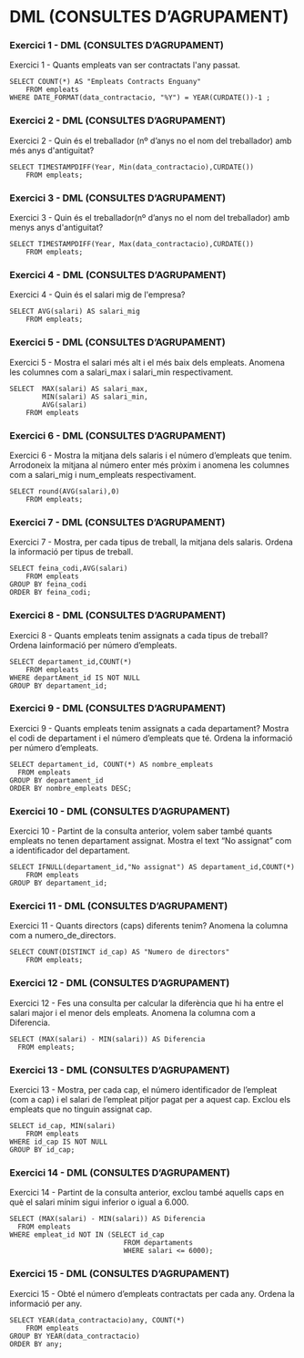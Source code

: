 # DML (CONSULTES D’AGRUPAMENT)

### **Exercici 1 - DML (CONSULTES D’AGRUPAMENT)**
Exercici 1 - Quants empleats van ser contractats l'any passat.

```mysql
SELECT COUNT(*) AS "Empleats Contracts Enguany"
	FROM empleats
WHERE DATE_FORMAT(data_contractacio, "%Y") = YEAR(CURDATE())-1 ;
```
### **Exercici 2 - DML (CONSULTES D’AGRUPAMENT)**
Exercici 2 - Quin és el treballador (nº d’anys no el nom del treballador) amb més anys d'antiguitat?

```mysql
SELECT TIMESTAMPDIFF(Year, Min(data_contractacio),CURDATE())
	FROM empleats;
```
### **Exercici 3 - DML (CONSULTES D’AGRUPAMENT)**
Exercici 3 - Quin és el treballador(nº d’anys no el nom del treballador) amb menys anys d'antiguitat?

```mysql
SELECT TIMESTAMPDIFF(Year, Max(data_contractacio),CURDATE())
	FROM empleats;
```
### **Exercici 4 - DML (CONSULTES D’AGRUPAMENT)**
Exercici 4 - Quin és el salari mig de l'empresa?

```mysql
SELECT AVG(salari) AS salari_mig
	FROM empleats;
```
### **Exercici 5 - DML (CONSULTES D’AGRUPAMENT)**
Exercici 5 - Mostra el salari més alt i el més baix dels empleats. Anomena les columnes com a salari_max i salari_min respectivament.

```mysql
SELECT	MAX(salari) AS salari_max,
		MIN(salari) AS salari_min,
		AVG(salari)
	FROM empleats
```
### **Exercici 6 - DML (CONSULTES D’AGRUPAMENT)**
Exercici 6 -  Mostra la mitjana dels salaris i el número d’empleats que tenim. Arrodoneix la mitjana al número enter més pròxim i anomena les columnes com a salari_mig i num_empleats respectivament.

```mysql
SELECT round(AVG(salari),0)
	FROM empleats;
```
### **Exercici 7 - DML (CONSULTES D’AGRUPAMENT)**
Exercici 7 - Mostra, per cada tipus de treball, la mitjana dels salaris. Ordena la informació per tipus de treball.

```mysql
SELECT feina_codi,AVG(salari)
	FROM empleats 
GROUP BY feina_codi
ORDER BY feina_codi;
```
### **Exercici 8 - DML (CONSULTES D’AGRUPAMENT)**
Exercici 8 - Quants empleats tenim assignats a cada tipus de treball? Ordena lainformació per número d’empleats.

```mysql
SELECT departament_id,COUNT(*)
	FROM empleats 
WHERE departAment_id IS NOT NULL
GROUP BY departament_id;
```
### **Exercici 9 - DML (CONSULTES D’AGRUPAMENT)**
Exercici 9 -  Quants empleats tenim assignats a cada departament? Mostra el codi de departament i el número d’empleats que té. Ordena la informació per número d’empleats.

```mysql
SELECT departament_id, COUNT(*) AS nombre_empleats
  FROM empleats
GROUP BY departament_id
ORDER BY nombre_empleats DESC;
```
### **Exercici 10 - DML (CONSULTES D’AGRUPAMENT)**
Exercici 10 - Partint de la consulta anterior, volem saber també quants empleats no tenen departament assignat. Mostra el text “No assignat” com a identificador del departament.

```mysql
SELECT IFNULL(departament_id,"No assignat") AS departament_id,COUNT(*)
	FROM empleats
GROUP BY departament_id;
```
### **Exercici 11 - DML (CONSULTES D’AGRUPAMENT)**
Exercici 11 - Quants directors (caps) diferents tenim? Anomena la columna com a numero_de_directors.

```mysql
SELECT COUNT(DISTINCT id_cap) AS "Numero de directors"
	FROM empleats;
```
### **Exercici 12 - DML (CONSULTES D’AGRUPAMENT)**
Exercici 12 - Fes una consulta per calcular la diferència que hi ha entre el salari major i el menor dels empleats. Anomena la columna com a Diferencia.

```mysql
SELECT (MAX(salari) - MIN(salari)) AS Diferencia
  FROM empleats;
```

### **Exercici 13 - DML (CONSULTES D’AGRUPAMENT)**
Exercici 13 - Mostra, per cada cap, el número identificador de l’empleat (com a cap) i el salari de l’empleat pitjor pagat per a aquest cap. Exclou els empleats que no tinguin assignat cap.

```mysql
SELECT id_cap, MIN(salari)
	FROM empleats
WHERE id_cap IS NOT NULL
GROUP BY id_cap;
```
### **Exercici 14 - DML (CONSULTES D’AGRUPAMENT)**
Exercici 14 - Partint de la consulta anterior, exclou també aquells caps en què el salari mínim sigui inferior o igual a 6.000.

```mysql
SELECT (MAX(salari) - MIN(salari)) AS Diferencia
  FROM empleats
WHERE empleat_id NOT IN (SELECT id_cap
                            FROM departaments
                            WHERE salari <= 6000);
```
### **Exercici 15 - DML (CONSULTES D’AGRUPAMENT)**
Exercici 15 - Obté el número d’empleats contractats per cada any. Ordena la informació per any.

```mysql
SELECT YEAR(data_contractacio)any, COUNT(*)
	FROM empleats
GROUP BY YEAR(data_contractacio)
ORDER BY any; 
```
